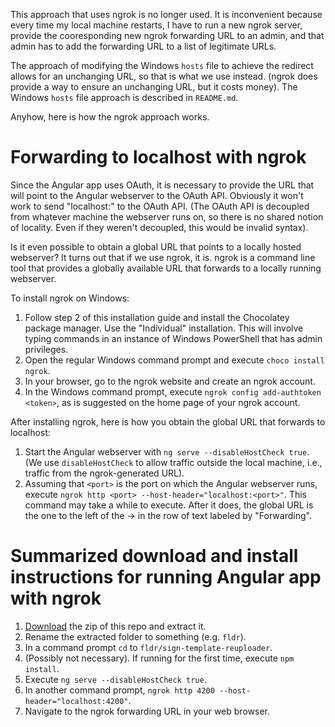 This approach that uses ngrok is no longer used. It is inconvenient because every time my local machine restarts, I have to run a new ngrok server, provide the cooresponding new ngrok forwarding URL to an admin, and that admin has to add the forwarding URL to a list of legitimate URLs.

The approach of modifying the Windows `hosts` file to achieve the redirect allows for an unchanging URL, so that is what we use instead. (ngrok does provide a way to ensure an unchanging URL, but it costs money). The Windows `hosts` file approach is described in `README.md`.

Anyhow, here is how the ngrok approach works.

# Forwarding to localhost with ngrok

Since the Angular app uses OAuth, it is necessary to provide the URL that will point to the Angular webserver to the OAuth API. Obviously it won't work to send "localhost:<port>" to the OAuth API. (The OAuth API is decoupled from whatever machine the webserver runs on, so there is no shared notion of locality. Even if they weren't decoupled, this would be invalid syntax).

Is it even possible to obtain a global URL that points to a locally hosted webserver? It turns out that if we use ngrok, it is. ngrok is a command line tool that provides a globally available URL that forwards to a locally running webserver.

To install ngrok on Windows:

1. Follow step 2 of this installation guide and install the Chocolatey package manager. Use the "Individual" installation. This will involve typing commands in an instance of Windows PowerShell that has admin privileges.
2. Open the regular Windows command prompt and execute `choco install ngrok`.
3. In your browser, go to the ngrok website and create an ngrok account.
4. In the Windows command prompt, execute `ngrok config add-authtoken <token>`, as is suggested on the home page of your ngrok account.

After installing ngrok, here is how you obtain the global URL that forwards to localhost:
1. Start the Angular webserver with `ng serve --disableHostCheck true`. (We use `disableHostCheck` to allow traffic outside the local machine, i.e., traffic from the ngrok-generated URL).
2. Assuming that `<port>` is the port on which the Angular webserver runs, execute `ngrok http <port> --host-header="localhost:<port>"`. This command may take a while to execute. After it does, the global URL is the one to the left of the -> in the row of text labeled by "Forwarding".

# Summarized download and install instructions for running Angular app with ngrok 

1. [Download](https://github.com/rossgk2/sign-doc-reuploader/archive/refs/heads/main.zip) the zip of this repo and extract it.
2. Rename the extracted folder to something (e.g. `fldr`).
3. In a command prompt `cd` to `fldr/sign-template-reuploader`.
4. (Possibly not necessary). If running for the first time, execute `npm install`.
5. Execute `ng serve --disableHostCheck true`. 
6. In another command prompt, `ngrok http 4200 --host-header="localhost:4200"`.
7. Navigate to the ngrok forwarding URL in your web browser.
